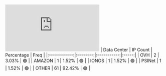 ![Diagramm](https://github.com/obajay/StateSync-snapshots/blob/main/Projects/Empower/1/README.md)
| Data Center | IP Count | Percentage | Freq |
|:------------:|:--------:|:-----------:|:-----:|
| OVH | 2 | 3.03% | 🟢 |
| AMAZON | 1 | 1.52% | 🟢 |
| IONOS | 1 | 1.52% | 🟢 |
| PSINet | 1 | 1.52% | 🟢 |
| OTHER | 61 | 92.42% | 🟢 |
